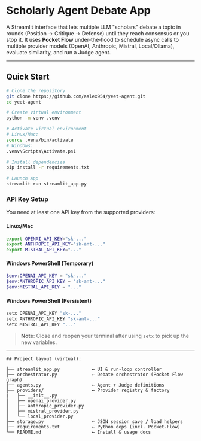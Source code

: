 # Scholarly Agent Debate App

A Streamlit interface that lets multiple LLM "scholars" debate a topic in
rounds (Position → Critique → Defense) until they reach consensus or you stop
it.  It uses **Pocket Flow** under‑the‑hood to schedule async calls to multiple
provider models (OpenAI, Anthropic, Mistral, Local/Ollama), evaluate
similarity, and run a Judge agent.

---
## Quick Start
```bash
# Clone the repository
git clone https://github.com/aalex954/yeet-agent.git
cd yeet-agent

# Create virtual environment
python -m venv .venv

# Activate virtual environment
# Linux/Mac:
source .venv/bin/activate
# Windows:
.venv\Scripts\Activate.ps1

# Install dependencies
pip install -r requirements.txt

# Launch App
streamlit run streamlit_app.py
```

### API Key Setup

You need at least one API key from the supported providers:

#### Linux/Mac
```bash
export OPENAI_API_KEY="sk-..."
export ANTHROPIC_API_KEY="sk-ant-..."
export MISTRAL_API_KEY="..."
```

#### Windows PowerShell (Temporary)
```powershell
$env:OPENAI_API_KEY = "sk-..."
$env:ANTHROPIC_API_KEY = "sk-ant-..."
$env:MISTRAL_API_KEY = "..."
```

#### Windows PowerShell (Persistent)
```powershell
setx OPENAI_API_KEY "sk-..."
setx ANTHROPIC_API_KEY "sk-ant-..."
setx MISTRAL_API_KEY "..."
```
> **Note**: Close and reopen your terminal after using `setx` to pick up the new variables.

---

```
## Project layout (virtual):

├── streamlit_app.py            ← UI & run‑loop controller
├── orchestrator.py             ← Debate orchestrator (Pocket Flow graph)
├── agents.py                   ← Agent + Judge definitions
├── providers/                  ← Provider registry & factory
|   ├── __init__.py 
│   ├── openai_provider.py
│   ├── anthropic_provider.py
│   ├── mistral_provider.py
│   └── local_provider.py
├── storage.py                  ← JSON session save / load helpers
├── requirements.txt            ← Python deps (incl. Pocket‑Flow)
└── README.md                   ← Install & usage docs
```